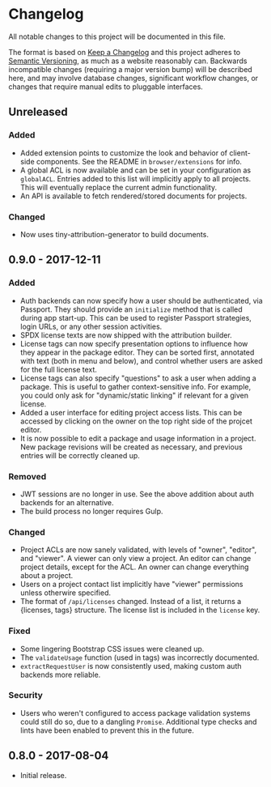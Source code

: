 # Changelog
All notable changes to this project will be documented in this file.

The format is based on [Keep a Changelog](http://keepachangelog.com/en/1.0.0/)
and this project adheres to [Semantic Versioning](http://semver.org/spec/v2.0.0.html), as much as
a website reasonably can. Backwards incompatible changes (requiring a major version bump) will be
described here, and may involve database changes, significant workflow changes, or changes that
require manual edits to pluggable interfaces.

## Unreleased

### Added
- Added extension points to customize the look and behavior of client-side components. See
  the README in `browser/extensions` for info.
- A global ACL is now available and can be set in your configuration as `globalACL`. Entries added
  to this list will implicitly apply to all projects. This will eventually replace the current
  admin functionality.
- An API is available to fetch rendered/stored documents for projects.

### Changed
- Now uses tiny-attribution-generator to build documents.

## 0.9.0 - 2017-12-11

### Added
- Auth backends can now specify how a user should be authenticated, via Passport. They should
  provide an `initialize` method that is called during app start-up. This can be used to register
  Passport strategies, login URLs, or any other session activities.
- SPDX license texts are now shipped with the attribution builder.
- License tags can now specify presentation options to influence how they appear in the package
  editor. They can be sorted first, annotated with text (both in menu and below), and control
  whether users are asked for the full license text.
- License tags can also specify "questions" to ask a user when adding a package. This is useful
  to gather context-sensitive info. For example, you could only ask for "dynamic/static linking"
  if relevant for a given license.
- Added a user interface for editing project access lists. This can be accessed by clicking on
  the owner on the top right side of the projcet editor.
- It is now possible to edit a package and usage information in a project. New package revisions
  will be created as necessary, and previous entries will be correctly cleaned up.

### Removed
- JWT sessions are no longer in use. See the above addition about auth backends for an alternative.
- The build process no longer requires Gulp.

### Changed
- Project ACLs are now sanely validated, with levels of "owner", "editor", and "viewer". A viewer
  can only view a project. An editor can change project details, except for the ACL. An owner can
  change everything about a project.
- Users on a project contact list implicitly have "viewer" permissions unless otherwire specified.
- The format of `/api/licenses` changed. Instead of a list, it returns a {licenses, tags}
  structure. The license list is included in the `license` key.

### Fixed
- Some lingering Bootstrap CSS issues were cleaned up.
- The `validateUsage` function (used in tags) was incorrectly documented.
- `extractRequestUser` is now consistently used, making custom auth backends more reliable.

### Security
- Users who weren't configured to access package validation systems could still do so, due to
  a dangling `Promise`. Additional type checks and lints have been enabled to prevent this in the
  future.

## 0.8.0 - 2017-08-04

- Initial release.